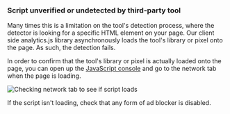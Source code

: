 ### Script unverified or undetected by third-party tool

Many times this is a limitation on the tool's detection process, where the detector is looking for a specific HTML element on your page. Our client side analytics.js library asynchronously loads the tool's library or pixel onto the page. As such, the detection fails.

In order to confirm that the tool's library or pixel is actually loaded onto the page, you can open up the [JavaScript console](/docs/connections/sources/catalog/libraries/website/javascript#how-do-i-open-the-javascript-console-in-your-debugger) and go to the network tab when the page is loading.

![Checking network tab to see if script loads](https://i.imgur.com/FdILEbO.gif)

If the script isn't loading, check that any form of ad blocker is disabled.
